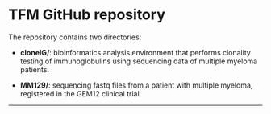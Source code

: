 # TFM GitHub repository

The repository contains two directories:

* **cloneIG/**: bioinformatics analysis environment that performs clonality testing of immunoglobulins using sequencing data of multiple myeloma patients. 

* **MM129/**: sequencing fastq files from a patient with multiple myeloma, registered in the  GEM12 clinical trial.

---
